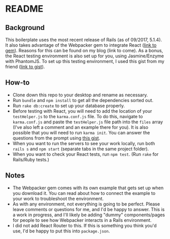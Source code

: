 # README

## Background

This boilerplate uses the most recent release of Rails (as of 09/2017, 5.1.4). It also takes advantage of the Webpacker gem to integrate React ([link to gem](https://github.com/rails/webpacker)). Reasons for this can be found on my blog (link to come). As a bonus, the React testing environment is also set up for you, using Jasmine/Enzyme with PhantomJS. To set up this testing environment, I used this gist from my friend ([link to gist](https://gist.github.com/andrewprogers/65f0228c262fbe8e1efe767527540aec)).

## How-to

* Clone down this repo to your desktop and rename as necessary.
* Run `bundle` and `npm install` to get all the dependencies sorted out.
* Run `rake db:create` to set up your database properly.
* Before testing with React, you will need to add the location of your `testHelper.js` to the `karma.conf.js` file. To do this, navigate to `karma.conf.js` and paste the `testHelper.js` file path into the `files` array (I've also left a comment and an example there for you). It is also possible that you will need to run `karma init`. You can answer the questions from the prompt using [this gist](https://gist.github.com/andrewprogers/65f0228c262fbe8e1efe767527540aec).
* When you want to run the servers to see your work locally, run both `rails s` and `npm start` (separate tabs in the same project folder).
* When you want to check your React tests, run `npm test`. (Run `rake` for Rails/Ruby tests.)


## Notes

* The Webpacker gem comes with its own example that gets set up when you download it. You can read about how to connect the example to your work to troubleshoot the environment.
* As with any environment, not everything is going to be perfect. Please leave comments or questions for me, and I'd be happy to answer. This is a work in progress, and I'll likely be adding "dummy" components/pages for people to see how Webpacker interacts in a Rails environment.
* I did not add React Router to this. If this is something you think you'd use, I'd be happy to put this into `package.json`.
